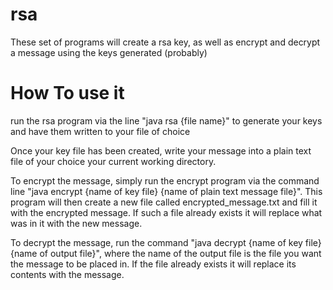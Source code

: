 # rsa
These set of programs will create a rsa key, as well as encrypt and decrypt a message using the keys generated (probably)

# How To use it

run the rsa program via the line "java rsa {file name}" to generate your keys and have them written to your file of choice

Once your key file has been created, write your message into a plain text file of your choice your current working directory. 

To encrypt the message, simply run the encrypt program via the command line "java encrypt {name of key file} {name of plain text message file}". This program will then create a new file called encrypted_message.txt and fill it with the encrypted message. If such a file already exists it will replace what was in it with the new message.

To decrypt the message, run the command "java decrypt {name of key file} {name of output file}", where the name of the output file is the file you want the message to be placed in. If the file already exists it will replace its contents with the message. 
